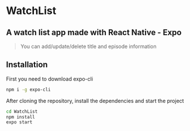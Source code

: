 # WatchList

## A watch list app made with React Native - Expo

 
> You can add/update/delete title and episode information

## Installation
First you need to download expo-cli
```sh
npm i -g expo-cli
```

After cloning the repository, install the dependencies and start the project
```sh
cd WatchList
npm install
expo start
```
